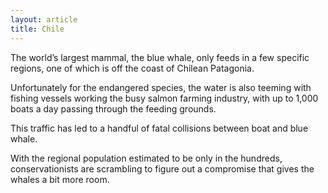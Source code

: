 ```yaml
---
layout: article
title: Chile
---
```

The world’s largest mammal, the blue whale, only feeds in a few specific regions, one of which is off the coast of Chilean Patagonia.

Unfortunately for the endangered species, the water is also teeming with fishing vessels working the busy salmon farming industry, with up to 1,000 boats a day passing through the feeding grounds.

This traffic has led to a handful of fatal collisions between boat and blue whale.

With the regional population estimated to be only in the hundreds, conservationists are scrambling to figure out a compromise that gives the whales a bit more room.
